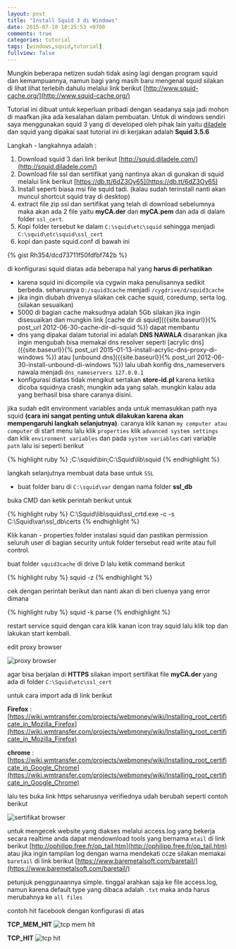 ```yaml
---
layout: post
title: "Install Squid 3 di Windows"
date: 2015-07-10 10:25:53 +0700
comments: true
categories: tutorial
tags: [windows,squid,tutorial]
fullview: false
---
```

Mungkin beberapa netizen sudah tidak asing lagi dengan program squid dan kemampuannya, namun bagi yang masih baru mengenal squid silakan di lihat lihat terlebih dahulu melalui link berikut [http://www.squid-cache.org/](http://www.squid-cache.org/)

Tutorial ini dibuat untuk keperluan pribadi dengan seadanya saja jadi mohon di maafkan jika ada kesalahan dalam pembuatan. Untuk di windows sendiri saya menggunakan squid 3 yang di developed oleh pihak lain yaitu [diladele](http://squid.diladele.com/) dan squid yang dipakai saat tutorial ini di kerjakan adalah **Squid 3.5.6**

Langkah - langkahnya adalah :

1. Download squid 3 dari link berikut [http://squid.diladele.com/](http://squid.diladele.com/)
2. Download file ssl dan sertifikat yang nantinya akan di gunakan di squid melalui link berikut [https://db.tt/6dZ3Oy65](https://db.tt/6dZ3Oy65)
3. Install seperti biasa msi file squid tadi. (kalau sudah terinstall nanti akan muncul shortcut squid tray di desktop)
4. extract file zip ssl dan sertifikat yang telah di download sebelumnya maka akan ada 2 file yaitu **myCA.der** dan **myCA.pem** dan ada di dalam folder `ssl_cert`. 
5. Kopi folder tersebut ke dalam `C:\squid\etc\squid` sehingga menjadi `C:\squid\etc\squid\ssl_cert`
6. kopi dan paste squid.conf di bawah ini

{% gist Rh354/dcd73711f50fdfbf742b %}

di konfigurasi squid diatas ada beberapa hal yang **harus di perhatikan**

- karena squid ini dicompile via cygwin maka penulisannya sedikit berbeda. seharusnya `D:/squid3cache` menjadi `/cygdrive/d/squid3cache`
- jika ingin diubah drivenya silakan cek cache squid, coredump, serta log. (silakan sesuaikan)
- 5000 di bagian cache maksudnya adalah 5Gb silakan jika ingin disesuaikan dan mungkin link [cache dir di squid]({{site.baseurl}}{% post_url 2012-06-30-cache-dir-di-squid %}) dapat membantu
- dns yang dipakai dalam tutorial ini adalah **DNS NAWALA** disarankan jika ingin mengubah bisa memakai dns resolver seperti [acrylic dns]({{site.baseurl}}{% post_url 2015-01-13-install-acrylic-dns-proxy-di-windows %}) atau [unbound dns]({{site.baseurl}}{% post_url 2012-06-30-install-unbound-di-windows %}) lalu ubah konfig dns_nameservers nawala menjadi `dns_nameservers 127.0.0.1`
- konfigurasi diatas tidak mengikut sertakan **store-id.pl** karena ketika dicoba squidnya crash, mungkin ada yang salah. mungkin kalau ada yang berhasil bisa share caranya disini.

jika sudah edit environment variables anda untuk memasukkan path nya squid **(cara ini sangat penting untuk dilakukan karena akan mempengaruhi langkah selanjutnya)**. caranya klik kanan `my computer atau computer` di start menu lalu klik `properties` klik `advanced system settings` dan klik `environment variables` dan pada `system variables` cari variable `path` lalu isi seperti berikut

{% highlight ruby %}
;C:\squid\bin;C:\Squid\lib\squid
{% endhighlight %}

langkah selanjutnya membuat data base untuk `SSL`

- buat folder baru di `C:\squid\var` dengan nama folder **ssl_db**

buka CMD dan ketik perintah berikut untuk 

{% highlight ruby %}
C:\Squid\lib\squid\ssl_crtd.exe -c -s C:\Squid\var\ssl_db\certs
{% endhighlight %}

Klik kanan - properties folder instalasi squid dan pastikan permission seluruh user di bagian security untuk folder tersebut read write atau full control.

buat folder `squid3cache` di drive D lalu ketik command berikut

{% highlight ruby %}
squid -z
{% endhighlight %}

cek dengan perintah berikut dan nanti akan di beri cluenya yang error dimana

{% highlight ruby %}
squid -k parse
{% endhighlight %}

restart service squid dengan cara klik kanan icon tray squid lalu klik top dan lakukan start kembali.

edit proxy browser

![proxy browser](http://s6.postimg.org/bqy7nj8ox/browser_proxy.png)

agar bisa berjalan di **HTTPS** silakan import sertifikat file **myCA.der** yang ada di folder `C:\Squid\etc\ssl_cert`

untuk cara import ada di link berikut

**Firefox** : [https://wiki.wmtransfer.com/projects/webmoney/wiki/Installing_root_certificate_in_Mozilla_Firefox](https://wiki.wmtransfer.com/projects/webmoney/wiki/Installing_root_certificate_in_Mozilla_Firefox)

**chrome**	: [https://wiki.wmtransfer.com/projects/webmoney/wiki/Installing_root_certificate_in_Google_Chrome](https://wiki.wmtransfer.com/projects/webmoney/wiki/Installing_root_certificate_in_Google_Chrome)

lalu tes buka link https seharusnya verifiednya udah berubah seperti contoh berikut

![sertifikat browser](http://s6.postimg.org/ovzhmwhmp/verified.png)

untuk mengecek website yang diakses melalui access.log yang bekerja secara realtime anda dapat mendownload tools yang bernama `mtail` di link berikut [http://ophilipp.free.fr/op_tail.htm](http://ophilipp.free.fr/op_tail.htm) atau jika ingin tampilan log dengan warna mendekati ccze silakan memakai `baretail` di link berikut [https://www.baremetalsoft.com/baretail/](https://www.baremetalsoft.com/baretail/) 

petunjuk penggunaannya simple. tinggal arahkan saja ke file access.log, namun karena default type yang dibaca adalah `.txt` maka anda harus merubahnya ke `all files`

contoh hit facebook dengan konfigurasi di atas

**TCP_MEM_HIT**
![tcp mem hit](http://s6.postimg.org/dd4loaaf5/tcp_mem_hit.png)

**TCP_HIT**
![tcp hit](http://s6.postimg.org/9uslrw9j5/tcp_hit.png)


